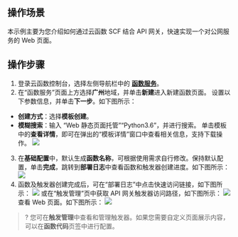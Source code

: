 ## 操作场景
本示例主要为您介绍如何通过云函数 SCF 结合 API 网关，快速实现一个对公网服务的 Web 页面。

## 操作步骤
1. 登录云函数控制台，选择左侧导航栏中的 **[函数服务](https://console.cloud.tencent.com/scf/list)**。
2. 在“函数服务”页面上方选择**广州**地域，并单击**新建**进入新建函数页面。
设置以下参数信息，并单击**下一步**。如下图所示： 
 - **创建方式**：选择**模板创建**。
 - **模糊搜索**：输入 “Web 静态页面托管”“Python3.6”，并进行搜索。
 单击模板中的**查看详情**，即可在弹出的“模板详情”窗口中查看相关信息，支持下载操作。
![](https://main.qcloudimg.com/raw/847f64a37bb760cfae6660bae0426e2e.png)
3. 在**基础配置**中，默认生成**函数名称**，可根据使用需求自行修改。保持默认配置，单击**完成**，跳转到**部署日志**中查看函数和触发器创建进度。如下图所示： 
![](https://main.qcloudimg.com/raw/1e8a51f478f6016058e930b258d66f1f.png)
4. 函数及触发器创建完成后，可在“部署日志”中点击快速访问链接，如下图所示： 
![](https://main.qcloudimg.com/raw/ae2606d4c8ebad54a514f6cdc52e999e.png)
或在“触发管理”页中获取 API 网关触发器访问路径，如下图所示： 
![](https://main.qcloudimg.com/raw/79db3e509fe3710d0da4ef7bd59b1418.png)
查看 Web 页面。如下图所示： 
![](https://main.qcloudimg.com/raw/4f0b9e29419f69aef24e922a9c016faf.png) 


>? 您可在**触发管理**中查看和管理触发器。如果您需要自定义页面展示内容，可以在**函数代码**页签中进行配置。

